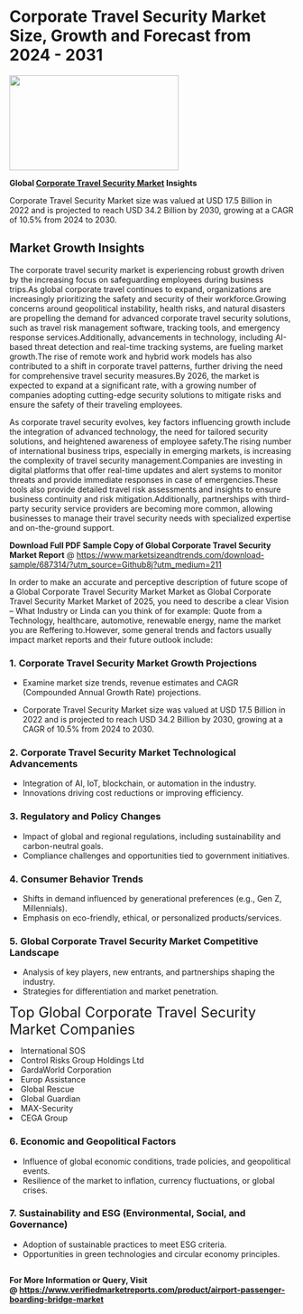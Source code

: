 <H1>Corporate Travel Security Market Size, Growth and Forecast from 2024 - 2031</H1><img class="aligncenter size-medium wp-image-584254" src="https://thirdeyenews.in/wp-content/uploads/2024/09/Global-Market-Research-300x168.jpeg" alt="" width="300" height="168" /><p><strong>Global&nbsp;<a href="https://www.marketsizeandtrends.com/download-sample/687314/?utm_source=Github8j?utm_medium=211">Corporate Travel Security Market</a> Insights</strong></p><p>Corporate Travel Security Market size was valued at USD 17.5 Billion in 2022 and is projected to reach USD 34.2 Billion by 2030, growing at a CAGR of 10.5% from 2024 to 2030.</p><p><h2>Market Growth Insights</h2> <p>The corporate travel security market is experiencing robust growth driven by the increasing focus on safeguarding employees during business trips.As global corporate travel continues to expand, organizations are increasingly prioritizing the safety and security of their workforce.Growing concerns around geopolitical instability, health risks, and natural disasters are propelling the demand for advanced corporate travel security solutions, such as travel risk management software, tracking tools, and emergency response services.Additionally, advancements in technology, including AI-based threat detection and real-time tracking systems, are fueling market growth.The rise of remote work and hybrid work models has also contributed to a shift in corporate travel patterns, further driving the need for comprehensive travel security measures.By 2026, the market is expected to expand at a significant rate, with a growing number of companies adopting cutting-edge security solutions to mitigate risks and ensure the safety of their traveling employees.</p> <p>As corporate travel security evolves, key factors influencing growth include the integration of advanced technology, the need for tailored security solutions, and heightened awareness of employee safety.The rising number of international business trips, especially in emerging markets, is increasing the complexity of travel security management.Companies are investing in digital platforms that offer real-time updates and alert systems to monitor threats and provide immediate responses in case of emergencies.These tools also provide detailed travel risk assessments and insights to ensure business continuity and risk mitigation.Additionally, partnerships with third-party security service providers are becoming more common, allowing businesses to manage their travel security needs with specialized expertise and on-the-ground support.</p> <p><span class=""><strong>Download Full PDF Sample Copy of Global Corporate Travel Security Market Report</strong> @ <a href="https://www.marketsizeandtrends.com/download-sample/687314/?utm_source=Github8j?utm_medium=211" target="_blank">https://www.marketsizeandtrends.com/download-sample/687314/?utm_source=Github8j?utm_medium=211</a></span></p><p>In order to make an accurate and perceptive description of future scope of a Global&nbsp;Corporate Travel Security Market Market as Global&nbsp;Corporate Travel Security Market Market of 2025, you need to describe a clear Vision &ndash; What Industry or Linda can you think of for example: Quote from a Technology, healthcare, automotive, renewable energy, name the market you are Reffering to.However, some general trends and factors usually impact market reports and their future outlook include:</p><h3>1.&nbsp;<strong>Corporate Travel Security Market Growth Projections</strong></h3><ul><li>Examine market size trends, revenue estimates and CAGR (Compounded Annual Growth Rate) projections.</li><li><p>Corporate Travel Security Market size was valued at USD 17.5 Billion in 2022 and is projected to reach USD 34.2 Billion by 2030, growing at a CAGR of 10.5% from 2024 to 2030.</p></li></ul><h3>2.&nbsp;<strong>Corporate Travel Security Market Technological Advancements</strong></h3><ul><li>Integration of AI, IoT, blockchain, or automation in the industry.</li><li>Innovations driving cost reductions or improving efficiency.</li></ul><h3>3.&nbsp;<strong>Regulatory and Policy Changes</strong></h3><ul><li>Impact of global and regional regulations, including sustainability and carbon-neutral goals.</li><li>Compliance challenges and opportunities tied to government initiatives.</li></ul><h3>4.&nbsp;<strong>Consumer Behavior Trends</strong></h3><ul><li>Shifts in demand influenced by generational preferences (e.g., Gen Z, Millennials).</li><li>Emphasis on eco-friendly, ethical, or personalized products/services.</li></ul><h3>5.&nbsp;<strong>Global Corporate Travel Security Market Competitive Landscape</strong></h3><ul><li>Analysis of key players, new entrants, and partnerships shaping the industry.</li><li>Strategies for differentiation and market penetration.</li></ul><p data-pm-slice="1 1 []"><span style="color: inherit; font-family: inherit; font-size: 25px;">Top Global Corporate Travel Security Market Companies</span></p><div class="" data-test-id=""><p><li>International SOS</li><li> Control Risks Group Holdings Ltd</li><li> GardaWorld Corporation</li><li> Europ Assistance</li><li> Global Rescue</li><li> Global Guardian</li><li> MAX-Security</li><li> CEGA Group</li></p></div><h3>6.&nbsp;<strong>Economic and Geopolitical Factors</strong></h3><ul><li>Influence of global economic conditions, trade policies, and geopolitical events.</li><li>Resilience of the market to inflation, currency fluctuations, or global crises.</li></ul><h3>7.&nbsp;<strong>Sustainability and ESG (Environmental, Social, and Governance)</strong></h3><ul><li>Adoption of sustainable practices to meet ESG criteria.</li><li>Opportunities in green technologies and circular economy principles.</li></ul><h2><strong style="font-size: 14px;">For More Information or Query, Visit @&nbsp;</strong><a style="background-color: #ffffff; font-size: 14px;" href="https://www.marketsizeandtrends.com/report/corporate-travel-security-market/" target="_blank">https://www.verifiedmarketreports.com/product/airport-passenger-boarding-bridge-market</a></h2>